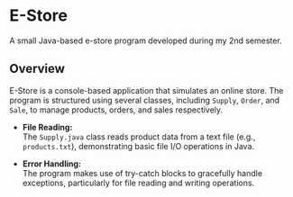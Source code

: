 # E-Store

A small Java-based e-store program developed during my 2nd semester.

## Overview

E-Store is a console-based application that simulates an online store. The program is structured using several classes, including `Supply`, `Order`, and `Sale`, to manage products, orders, and sales respectively.

- **File Reading:**  
  The `Supply.java` class reads product data from a text file (e.g., `products.txt`), demonstrating basic file I/O operations in Java.

- **Error Handling:**  
  The program makes use of try-catch blocks to gracefully handle exceptions, particularly for file reading and writing operations.
